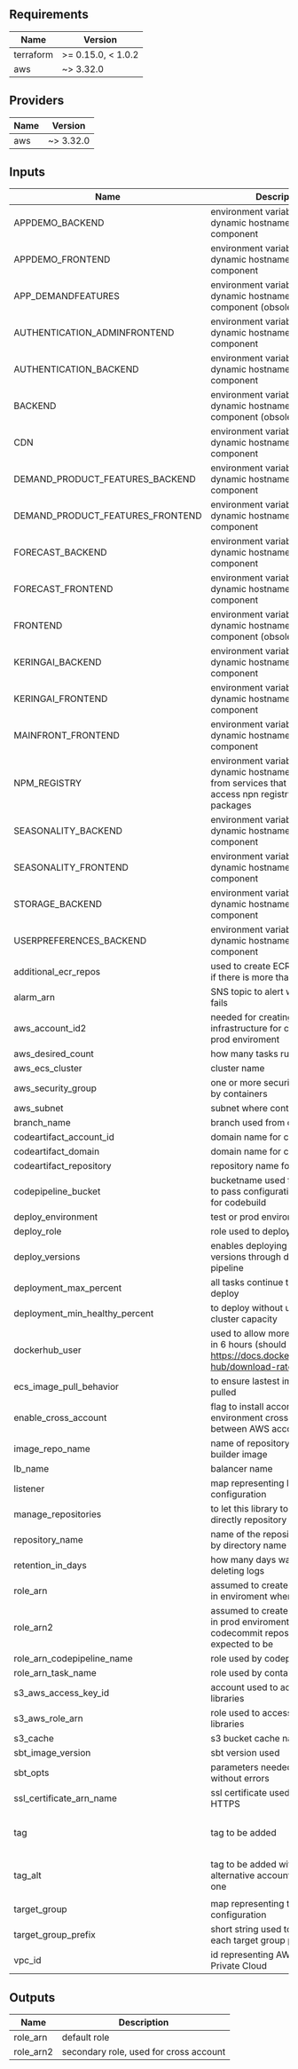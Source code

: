## Requirements

| Name | Version |
|------|---------|
| terraform | >= 0.15.0, < 1.0.2 |
| aws | ~> 3.32.0 |

## Providers

| Name | Version |
|------|---------|
| aws | ~> 3.32.0 |

## Inputs

| Name | Description | Type | Default | Required |
|------|-------------|------|---------|:--------:|
| APPDEMO\_BACKEND | environment variable to use as dynamic hostname for homonym component | `string` | `""` | no |
| APPDEMO\_FRONTEND | environment variable to use as dynamic hostname for homonym component | `string` | `""` | no |
| APP\_DEMANDFEATURES | environment variable to use as dynamic hostname for homonym component (obsolete) | `string` | `""` | no |
| AUTHENTICATION\_ADMINFRONTEND | environment variable to use as dynamic hostname for homonym component | `string` | `""` | no |
| AUTHENTICATION\_BACKEND | environment variable to use as dynamic hostname for homonym component | `string` | `""` | no |
| BACKEND | environment variable to use as dynamic hostname for homonym component (obsolete) | `string` | `""` | no |
| CDN | environment variable to use as dynamic hostname for homonym component | `string` | `""` | no |
| DEMAND\_PRODUCT\_FEATURES\_BACKEND | environment variable to use as dynamic hostname for homonym component | `string` | `""` | no |
| DEMAND\_PRODUCT\_FEATURES\_FRONTEND | environment variable to use as dynamic hostname for homonym component | `string` | `""` | no |
| FORECAST\_BACKEND | environment variable to use as dynamic hostname for homonym component | `string` | `""` | no |
| FORECAST\_FRONTEND | environment variable to use as dynamic hostname for homonym component | `string` | `""` | no |
| FRONTEND | environment variable to use as dynamic hostname for homonym component (obsolete) | `string` | `""` | no |
| KERINGAI\_BACKEND | environment variable to use as dynamic hostname for homonym component | `string` | `""` | no |
| KERINGAI\_FRONTEND | environment variable to use as dynamic hostname for homonym component | `string` | `""` | no |
| MAINFRONT\_FRONTEND | environment variable to use as dynamic hostname for homonym component | `string` | `""` | no |
| NPM\_REGISTRY | environment variable to use as dynamic hostname in nginx and from services that need to access npn registry to install packages | `string` | `""` | no |
| SEASONALITY\_BACKEND | environment variable to use as dynamic hostname for homonym component | `string` | `""` | no |
| SEASONALITY\_FRONTEND | environment variable to use as dynamic hostname for homonym component | `string` | `""` | no |
| STORAGE\_BACKEND | environment variable to use as dynamic hostname for homonym component | `string` | `""` | no |
| USERPREFERENCES\_BACKEND | environment variable to use as dynamic hostname for homonym component | `string` | `""` | no |
| additional\_ecr\_repos | used to create ECR infrastructure if there is more than one | `list(any)` | `[]` | no |
| alarm\_arn | SNS topic to alert when balancer fails | `string` | n/a | yes |
| aws\_account\_id2 | needed for creating role to create infrastructure for codecommit in prod enviroment | `string` | `"092467779203"` | no |
| aws\_desired\_count | how many tasks run | `number` | `1` | no |
| aws\_ecs\_cluster | cluster name | `string` | n/a | yes |
| aws\_security\_group | one or more security group used by containers | `string` | n/a | yes |
| aws\_subnet | subnet where containers run | `string` | n/a | yes |
| branch\_name | branch used from codecommit | `string` | n/a | yes |
| codeartifact\_account\_id | domain name for codeartifact | `string` | n/a | yes |
| codeartifact\_domain | domain name for codeartifact | `string` | n/a | yes |
| codeartifact\_repository | repository name for codeartifact | `string` | n/a | yes |
| codepipeline\_bucket | bucketname used from pipeline to pass configurations needed for codebuild | `string` | n/a | yes |
| deploy\_environment | test or prod environment | `string` | n/a | yes |
| deploy\_role | role used to deploy | `string` | `"dpl-admin-role"` | no |
| deploy\_versions | enables deploying specific versions through dedicated pipeline | `string` | `true` | no |
| deployment\_max\_percent | all tasks continue to run during deploy | `number` | `100` | no |
| deployment\_min\_healthy\_percent | to deploy without use more cluster capacity | `number` | `0` | no |
| dockerhub\_user | used to allow more than 100 pull in 6 hours (should be 200) see https://docs.docker.com/docker-hub/download-rate-limit/ | `string` | n/a | yes |
| ecs\_image\_pull\_behavior | to ensure lastest images is alway pulled | `string` | `"always"` | no |
| enable\_cross\_account | flag to install accordingly to environment cross notifies between AWS accounts | `string` | n/a | yes |
| image\_repo\_name | name of repository with sbt builder image | `string` | `"fdh-sbt"` | no |
| lb\_name | balancer name | `string` | n/a | yes |
| listener | map representing listener configuration | `map(any)` | n/a | yes |
| manage\_repositories | to let this library to manage directly repository creation | `string` | `"true"` | no |
| repository\_name | name of the repository inferred by directory name | `string` | n/a | yes |
| retention\_in\_days | how many days wait before deleting logs | `number` | `30` | no |
| role\_arn | assumed to create infrastructure in enviroment where .hcl is ran | `string` | n/a | yes |
| role\_arn2 | assumed to create infrastructure in prod enviroment where codecommit repositories are expected to be | `string` | `"arn:aws:iam::092467779203:role/dpl-admin-role"` | no |
| role\_arn\_codepipeline\_name | role used by codepipeline | `string` | n/a | yes |
| role\_arn\_task\_name | role used by container | `string` | `"dpl-task-role"` | no |
| s3\_aws\_access\_key\_id | account used to access scala libraries | `string` | `"AKIAQRJF3PUJGXL5OJLD"` | no |
| s3\_aws\_role\_arn | role used to access scala libraries | `string` | `"arn:aws:iam::092467779203:role/FDH-Repository-Role"` | no |
| s3\_cache | s3 bucket cache name | `string` | n/a | yes |
| sbt\_image\_version | sbt version used | `string` | `"0.1"` | no |
| sbt\_opts | parameters needed to compile without errors | `string` | `"-XX:+CMSClassUnloadingEnabled -Xmx2G -Xss8M"` | no |
| ssl\_certificate\_arn\_name | ssl certificate used by  listener if HTTPS | `string` | `""` | no |
| tag | tag to be added | `map(any)` | <pre>{<br>  "Project": "FactoryDataHub"<br>}</pre> | no |
| tag\_alt | tag to be added with the alternative account a.k.a prod one | `map(any)` | <pre>{<br>  "Project": "FactoryDataHub"<br>}</pre> | no |
| target\_group | map representing target group configuration | `map(any)` | n/a | yes |
| target\_group\_prefix | short string used to differentiate each target group prefix | `string` | n/a | yes |
| vpc\_id | id representing AWS Virtual Private Cloud | `string` | n/a | yes |

## Outputs

| Name | Description |
|------|-------------|
| role\_arn | default role |
| role\_arn2 | secondary role, used for cross account |

